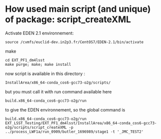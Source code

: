 # How used main script (and unique) of package:  script_createXML


Activate EDEN 2.1 environnement:

```console
source /cvmfs/euclid-dev.in2p3.fr/CentOS7/EDEN-2.1/bin/activate
```
make 

```console
cd EXT_PF1_dm4lsst
make purge; make; make install
```

now script is available in this directory : 

```console
InstallArea/x86_64-conda_cos6-gcc73-o2g/scripts/
```

but you must call it with run command available here

```console
build.x86_64-conda_cos6-gcc73-o2g/run
```

to give the EDEN environnement, so the global command is 

```console
build.x86_64-conda_cos6-gcc73-o2g/run EXT_LSST_Testing/EXT_PF1_dm4lsst/InstallArea/x86_64-conda_cos6-gcc73-o2g/scripts/script_createXML -p ../process_LWF1a/run_0909/butler_1696989/stage1 -t '_JMC_TEST2'
```
